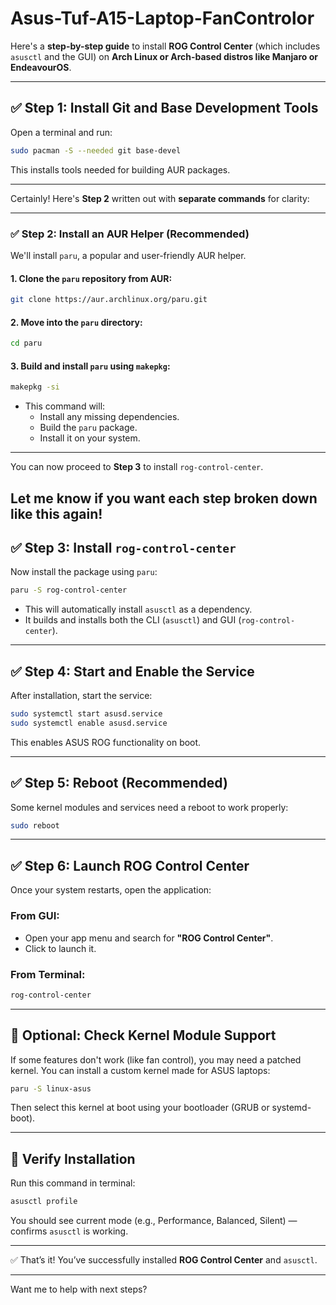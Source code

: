 # Asus-Tuf-A15-Laptop-FanControlor

Here's a **step-by-step guide** to install **ROG Control Center** (which includes `asusctl` and the GUI) on **Arch Linux or Arch-based distros like Manjaro or EndeavourOS**.

---

## ✅ Step 1: Install Git and Base Development Tools

Open a terminal and run:

```bash
sudo pacman -S --needed git base-devel
```

This installs tools needed for building AUR packages.

---

Certainly! Here's **Step 2** written out with **separate commands** for clarity:

---

### ✅ Step 2: Install an AUR Helper (Recommended)

We'll install `paru`, a popular and user-friendly AUR helper.

#### 1. Clone the `paru` repository from AUR:

```bash
git clone https://aur.archlinux.org/paru.git
```

#### 2. Move into the `paru` directory:

```bash
cd paru
```

#### 3. Build and install `paru` using `makepkg`:

```bash
makepkg -si
```

- This command will:
  - Install any missing dependencies.
  - Build the `paru` package.
  - Install it on your system.

---

You can now proceed to **Step 3** to install `rog-control-center`.

Let me know if you want each step broken down like this again!
---

## ✅ Step 3: Install `rog-control-center`

Now install the package using `paru`:

```bash
paru -S rog-control-center
```

- This will automatically install `asusctl` as a dependency.
- It builds and installs both the CLI (`asusctl`) and GUI (`rog-control-center`).

---

## ✅ Step 4: Start and Enable the Service

After installation, start the service:

```bash
sudo systemctl start asusd.service
sudo systemctl enable asusd.service
```

This enables ASUS ROG functionality on boot.

---

## ✅ Step 5: Reboot (Recommended)

Some kernel modules and services need a reboot to work properly:

```bash
sudo reboot
```

---

## ✅ Step 6: Launch ROG Control Center

Once your system restarts, open the application:

### From GUI:
- Open your app menu and search for **"ROG Control Center"**.
- Click to launch it.

### From Terminal:
```bash
rog-control-center
```

---

## 🔧 Optional: Check Kernel Module Support

If some features don't work (like fan control), you may need a patched kernel. You can install a custom kernel made for ASUS laptops:

```bash
paru -S linux-asus
```

Then select this kernel at boot using your bootloader (GRUB or systemd-boot).

---

## 🧪 Verify Installation

Run this command in terminal:

```bash
asusctl profile
```

You should see current mode (e.g., Performance, Balanced, Silent) — confirms `asusctl` is working.

---

✅ That’s it! You’ve successfully installed **ROG Control Center** and `asusctl`.


---

Want me to help with next steps?

